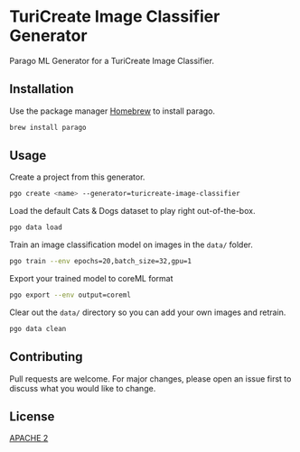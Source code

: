 # TuriCreate Image Classifier Generator

Parago ML Generator for a TuriCreate Image Classifier.

## Installation

Use the package manager [Homebrew](https://brew.sh/) to install parago.

```bash
brew install parago
```

## Usage

Create a project from this generator.
```bash
pgo create <name> --generator=turicreate-image-classifier
```

Load the default Cats & Dogs dataset to play right out-of-the-box.
```bash
pgo data load
```

Train an image classification model on images in the `data/` folder.
```bash
pgo train --env epochs=20,batch_size=32,gpu=1
```

Export your trained model to coreML format
```bash
pgo export --env output=coreml
```

Clear out the `data/` directory so you can add your own images and retrain.
```bash
pgo data clean
```

## Contributing
Pull requests are welcome. For major changes, please open an issue first to discuss what you would like to change.

## License
[APACHE 2](https://choosealicense.com/licenses/apache-2.0/)
